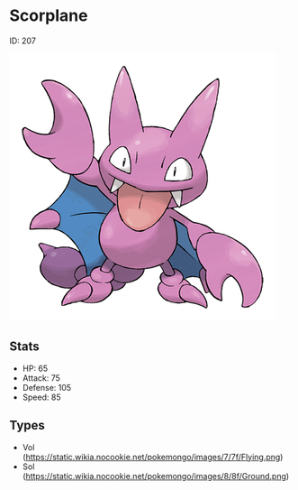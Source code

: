 # Scorplane


ID: 207

![](https://raw.githubusercontent.com/PokeAPI/sprites/master/sprites/pokemon/other/official-artwork/207.png "Scorplane")

## Stats


 - HP: 65
 - Attack: 75
 - Defense: 105
 - Speed: 85

## Types


 - Vol (https://static.wikia.nocookie.net/pokemongo/images/7/7f/Flying.png)
 - Sol (https://static.wikia.nocookie.net/pokemongo/images/8/8f/Ground.png)
